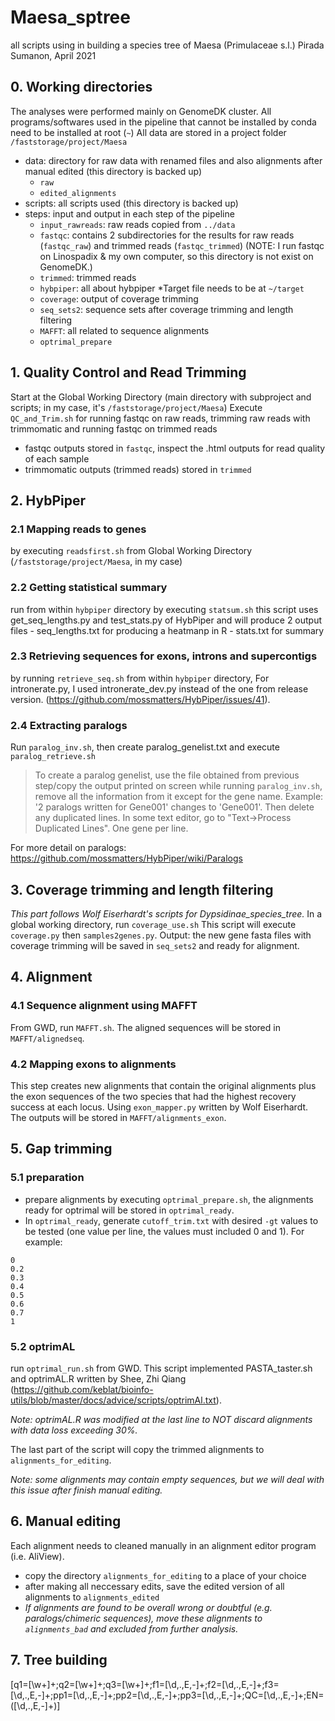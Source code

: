 # Maesa_sptree
all scripts using in building a species tree of Maesa (Primulaceae s.l.)
Pirada Sumanon, April 2021

## 0. Working directories
The analyses were performed mainly on GenomeDK cluster.
All programs/softwares used in the pipeline that cannot be installed by conda need to be installed at root (`~`)
All data are stored in a project folder `/faststorage/project/Maesa`
- data: directory for raw data with renamed files and also alignments after manual edited (this directory is backed up)
    - `raw`
    - `edited_alignments`
- scripts: all scripts used (this directory is backed up)
- steps: input and output in each step of the pipeline
    - `input_rawreads`: raw reads copied from `../data`
    - `fastqc`: contains 2 subdirectories for the results for raw reads (`fastqc_raw`) and trimmed reads (`fastqc_trimmed`) (NOTE: I run fastqc on Linospadix & my own computer, so this directory is not exist on GenomeDK.)
    - `trimmed`: trimmed reads
    - `hybpiper`: all about hybpiper 
        *Target file needs to be at `~/target`
    - `coverage`: output of coverage trimming 
    - `seq_sets2`: sequence sets after coverage trimming and length filtering
    - `MAFFT`: all related to sequence alignments
    - `optrimal_prepare`


## 1. Quality Control and Read Trimming
Start at the Global Working Directory (main directory with subproject and scripts; in my case, it's `/faststorage/project/Maesa`)
Execute `QC_and_Trim.sh` for running fastqc on raw reads, trimming raw reads with trimmomatic and running fastqc on trimmed reads
- fastqc outputs stored in `fastqc`, inspect the .html outputs for read quality of each sample
- trimmomatic outputs (trimmed reads) stored in `trimmed`

## 2. HybPiper

### 2.1 Mapping reads to genes
by executing `readsfirst.sh` from Global Working Directory (`/faststorage/project/Maesa`, in my case)
### 2.2 Getting statistical summary 
run from within `hybpiper` directory by executing `statsum.sh` 
        this script uses get_seq_lengths.py and test_stats.py of HybPiper and will produce 2 output files
        - seq_lengths.txt for producing a heatmanp in R 
        - stats.txt for summary
### 2.3 Retrieving sequences for exons, introns and supercontigs 
by running `retrieve_seq.sh` from within `hybpiper` directory,
        For intronerate.py, I used intronerate_dev.py instead of the one from release version. (https://github.com/mossmatters/HybPiper/issues/41).
### 2.4 Extracting paralogs
Run `paralog_inv.sh`, then create paralog_genelist.txt and execute `paralog_retrieve.sh`

>To create a paralog genelist, use the file obtained from previous step/copy the output printed on screen while running `paralog_inv.sh`, remove all the information from it except for the gene name. 
>Example: '2 paralogs written for Gene001' changes to 'Gene001'. Then delete any duplicated lines. In some text editor, go to "Text->Process Duplicated Lines". One gene per line.

For more detail on paralogs: https://github.com/mossmatters/HybPiper/wiki/Paralogs


## 3. Coverage trimming and length filtering
*This part follows Wolf Eiserhardt's scripts for Dypsidinae_species_tree.*
In a global working directory, run `coverage_use.sh`
This script will execute `coverage.py` then `samples2genes.py`.
Output: the new gene fasta files with coverage trimming will be saved in `seq_sets2` and ready for alignment.

## 4. Alignment
### 4.1 Sequence alignment using MAFFT
From GWD, run `MAFFT.sh`.
The aligned sequences will be stored in `MAFFT/alignedseq`.

### 4.2 Mapping exons to alignments
This step creates new alignments that contain the original alignments plus the exon sequences of the two species that had the highest recovery success at each locus. Using `exon_mapper.py` written by Wolf Eiserhardt.
The outputs will be stored in `MAFFT/alignments_exon`.

## 5. Gap trimming
### 5.1 preparation
- prepare alignments by executing `optrimal_prepare.sh`, the alignments ready for optrimal will be stored in `optrimal_ready`.
- In `optrimal_ready`, generate `cutoff_trim.txt` with desired `-gt` values to be tested (one value per line, the values must included 0 and 1). For example:
```
0
0.2
0.3
0.4
0.5
0.6
0.7
1
```
### 5.2 optrimAL
run `optrimal_run.sh` from GWD.
This script implemented PASTA_taster.sh and optrimAL.R written by Shee, Zhi Qiang (https://github.com/keblat/bioinfo-utils/blob/master/docs/advice/scripts/optrimAl.txt).

*Note: optrimAL.R was modified at the last line to NOT discard alignments with data loss exceeding 30%.*

The last part of the script will copy the trimmed alignments to `alignments_for_editing`.

*Note: some alignments may contain empty sequences, but we will deal with this issue after finish manual editing.*

## 6. Manual editing
Each alignment needs to cleaned manually in an alignment editor program (i.e. AliView).
- copy the directory `alignments_for_editing` to a place of your choice
- after making all neccessary edits, save the edited version of all alignments to `alignments_edited`
- *If alignments are found to be overall wrong or doubtful (e.g. paralogs/chimeric sequences), move these alignments to `alignments_bad` and excluded from further analysis.*
    
## 7. Tree building








[q1=[\w+]+;q2=[\w+]+;q3=[\w+]+;f1=[\d,.,E,-]+;f2=[\d,.,E,-]+;f3=[\d,.,E,-]+;pp1=[\d,.,E,-]+;pp2=[\d,.,E,-]+;pp3=[\d,.,E,-]+;QC=[\d,.,E,-]+;EN=([\d,.,E,-]+)]

